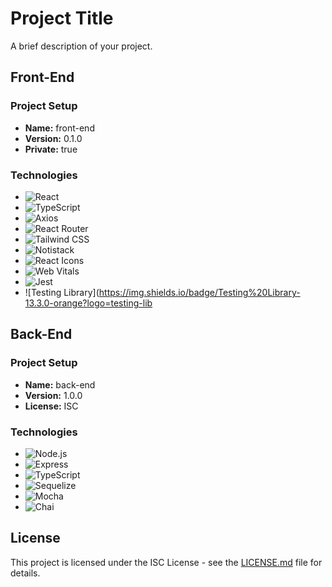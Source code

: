 # Project Title

A brief description of your project.

## Front-End

### Project Setup

- **Name:** front-end
- **Version:** 0.1.0
- **Private:** true

### Technologies

- ![React](https://img.shields.io/badge/React-18.2.0-blue?logo=react)
- ![TypeScript](https://img.shields.io/badge/TypeScript-4.7.4-blue?logo=typescript)
- ![Axios](https://img.shields.io/badge/Axios-0.27.2-blue?logo=axios)
- ![React Router](https://img.shields.io/badge/React%20Router-6.3.0-blue?logo=react-router)
- ![Tailwind CSS](https://img.shields.io/badge/Tailwind%20CSS-3.1.7-blue?logo=tailwind-css)
- ![Notistack](https://img.shields.io/badge/Notistack-2.0.5-orange?logo=notion)
- ![React Icons](https://img.shields.io/badge/React%20Icons-4.4.0-orange?logo=react)
- ![Web Vitals](https://img.shields.io/badge/Web%20Vitals-2.1.4-orange?logo=web-vitals)
- ![Jest](https://img.shields.io/badge/Jest-27.5.2-orange?logo=jest)
- ![Testing Library](https://img.shields.io/badge/Testing%20Library-13.3.0-orange?logo=testing-lib

## Back-End

### Project Setup

- **Name:** back-end
- **Version:** 1.0.0
- **License:** ISC

### Technologies

- ![Node.js](https://img.shields.io/badge/Node.js-16-green?logo=node.js)
- ![Express](https://img.shields.io/badge/Express-4.18.1-green?logo=express)
- ![TypeScript](https://img.shields.io/badge/TypeScript-4.7.4-green?logo=typescript)
- ![Sequelize](https://img.shields.io/badge/Sequelize-6.21.3-green?logo=sequelize)
- ![Mocha](https://img.shields.io/badge/Mocha-9.2.1-green?logo=mocha)
- ![Chai](https://img.shields.io/badge/Chai-4.3.6-yellow?logo=chai)

## License

This project is licensed under the ISC License - see the [LICENSE.md](LICENSE.md) file for details.
